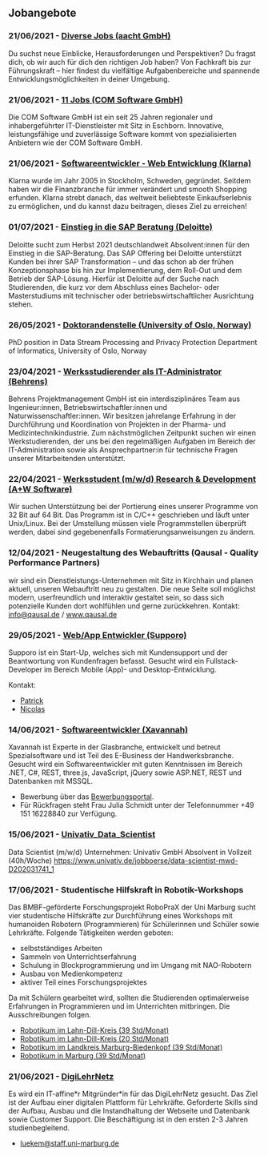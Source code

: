 ## Jobangebote

### 21/06/2021 - [Diverse Jobs (aacht GmbH)](https://www.aacht.de/stellen)
Du suchst neue Einblicke, Herausforderungen und Perspektiven? Du fragst dich, ob wir auch für dich den richtigen Job haben? 
Von Fachkraft bis zur Führungskraft – hier findest du vielfältige Aufgabenbereiche und spannende Entwicklungsmöglichkeiten in deiner Umgebung.

### 21/06/2021 - [11 Jobs (COM Software GmbH)](https://www.kununu.com/de/com-software/jobs)
Die COM Software GmbH ist ein seit 25 Jahren regionaler und inhabergeführter IT-Dienstleister mit Sitz in Eschborn. 
Innovative, leistungsfähige und zuverlässige Software kommt von spezialisierten Anbietern wie der COM Software GmbH. 

### 21/06/2021 - [Softwareentwickler - Web Entwicklung (Klarna)](https://jobs.lever.co/klarna/6cf9d08f-266c-4cc3-b4f1-f77ebdceb097)
Klarna wurde im Jahr 2005 in Stockholm, Schweden, gegründet. Seitdem haben wir die Finanzbranche für immer verändert und smooth Shopping erfunden.
Klarna strebt danach, das weltweit beliebteste Einkaufserlebnis zu ermöglichen, und du kannst dazu beitragen, dieses Ziel zu erreichen! 

### 01/07/2021 - [Einstieg in die SAP Beratung (Deloitte)](https://jobs.deloitte.de/job/mehrere-Standorte-Junior-SAP-Consultant-%28mwd%29-Dein-Einstieg-in-die-Beratung/634074701/)
Deloitte sucht zum Herbst 2021 deutschlandweit Absolvent:innen für den Einstieg in die SAP-Beratung. 
Das SAP Offering bei Deloitte unterstützt Kunden bei ihrer SAP Transformation – und das schon ab der frühen Konzeptionsphase bis hin zur Implementierung, dem Roll-Out und dem Betrieb der SAP-Lösung.
Hierfür ist Deloitte auf der Suche nach Studierenden, die kurz vor dem Abschluss eines Bachelor- oder Masterstudiums mit technischer oder betriebswirtschaftlicher Ausrichtung stehen.

### 26/05/2021 - [Doktorandenstelle (University of Oslo, Norway)](./Parrot-PhD-position.pdf)
PhD position in Data Stream Processing and Privacy Protection
Department of Informatics, University of Oslo, Norway

### 23/04/2021 - [Werksstudierender als IT-Administrator (Behrens)](./IT-Administrator(21.04.21).pdf)
Behrens Projektmanagement GmbH ist ein interdisziplinäres Team aus Ingenieur:innen, Betriebswirtschaftler:innen und Naturwissenschaftler:innen. 
Wir besitzen jahrelange Erfahrung in der Durchführung und Koordination von Projekten in der Pharma- und Medizintechnikindustrie.
Zum nächstmöglichen Zeitpunkt suchen wir einen Werkstudierenden, der uns bei den regelmäßigen Aufgaben im Bereich der IT-Administration sowie als Ansprechpartner:in für technische Fragen unserer Mitarbeitenden unterstützt.

### 22/04/2021 - [Werksstudent (m/w/d) Research & Development (A+W Software)](./AW-160-21-04_Werkstudent_R&D_dt.pdf)
Wir suchen Unterstützung bei der Portierung eines unserer Programme von 32 Bit auf 64 Bit.
Das Programm ist in C/C++ geschrieben und läuft unter Unix/Linux. Bei der Umstellung müssen
viele Programmstellen überprüft werden, dabei sind gegebenenfalls Formatierungsanweisungen zu
ändern.

### 12/04/2021 - Neugestaltung des Webauftritts (Qausal - Quality Performance Partners)
wir sind ein Dienstleistungs-Unternehmen mit Sitz in Kirchhain und planen aktuell, unseren Webauftritt neu zu gestalten.
Die neue Seite soll möglichst modern, userfreundlich und interaktiv gestaltet sein, so dass sich potenzielle Kunden dort wohlfühlen und gerne zurückkehren.
Kontakt: info@qausal.de / www.qausal.de

### 29/05/2021 - [Web/App Entwickler (Supporo)](./supporo_fullstack.pdf)
Supporo ist ein Start-Up, welches sich mit Kundensupport und der Beantwortung
von Kundenfragen befasst. Gesucht wird ein Fullstack-Developer im Bereich
Mobile (App)- und Desktop-Entwicklung.

Kontakt:

- [Patrick](https://linkedin.com/in/patrick-unrath)
- [Nicolas](https://linkedin.com/in/nicolas-rousselange)

### 14/06/2021 - [Softwareentwickler (Xavannah)](./xavannah_softwareentwickler.pdf)
Xavannah ist Experte in der Glasbranche, entwickelt und betreut Spezialsoftware
und ist Teil des E-Business der Handwerksbranche. Gesucht wird ein Softwareentwickler
mit guten Kenntnissen im Bereich .NET, C#, REST, three.js, JavaScript, jQuery sowie
ASP.NET, REST und Datenbanken mit MSSQL.

- Bewerbung über das [Bewerbungsportal](https://jobs.a-w.com/de/jobposting/d182958110cf6f9ae7b7325f4f8e19bf63028a740/apply).
- Für Rückfragen steht Frau Julia Schmidt unter der Telefonnummer +49 151 16228840 zur Verfügung.

### 15/06/2021 - [Univativ_Data_Scientist](./Univativ_Data_Scientist.md)
Data Scientist (m/w/d)
Unternehmen: Univativ GmbH
Absolvent in Vollzeit (40h/Woche)
https://www.univativ.de/jobboerse/data-scientist-mwd-D202031741_1

### 17/06/2021 - Studentische Hilfskraft in Robotik-Workshops
Das BMBF-geförderte Forschungsprojekt RoboPraX der Uni Marburg sucht vier studentische
Hilfskräfte zur Durchführung eines Workshops mit humanoiden Robotern (Programmieren)
für Schülerinnen und Schüler sowie Lehrkräfte. Folgende Tätigkeiten werden geboten:

- selbstständiges Arbeiten
- Sammeln von Unterrichtserfahrung
- Schulung in Blockprogrammierung und im Umgang mit NAO-Robotern
- Ausbau von Medienkompetenz
- aktiver Teil eines Forschungsprojektes

Da mit Schülern gearbeitet wird, sollten die Studierenden optimalerweise Erfahrungen
in Programmieren und im Unterrichten mitbringen. Die Ausschreibungen folgen.

- [Robotikum im Lahn-Dill-Kreis (39 Std/Monat)](./robotikum_ldk_39h.pdf)
- [Robotikum im Lahn-Dill-Kreis (20 Std/Monat)](./robotikum_ldk_20h.pdf)
- [Robotikum im Landkreis Marburg-Biedenkopf (39 Std/Monat)](./robotikum_mb_39h.pdf)
- [Robotikum in Marburg (39 Std/Monat)](./robotikum_m_39h.pdf)

### 21/06/2021 - [DigiLehrNetz](./digi_lehr_netzwerk.pdf)
Es wird ein IT-affine\*r Mitgründer\*in für das DigiLehrNetz gesucht. Das Ziel ist
der Aufbau einer digitalen Plattform für Lehrkräfte. Geforderte Skills sind der
Aufbau, Ausbau und die Instandhaltung der Webseite und Datenbank sowie Customer
Support. Die Beschäftigung ist in den ersten 2-3 Jahren studienbegleitend.

- [luekem@staff.uni-marburg.de](mailto:luekem@staff.uni-marburg.de)
